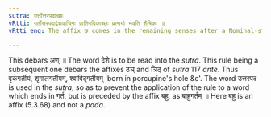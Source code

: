 ```yaml
---
sutra: गर्त्तोत्तरपदाच्छः
vRtti: गर्तोत्तरपदाद्देशवाचिनः प्रातिपदिकाच्छः प्रत्ययो भवति शैषिकः ॥
vRtti_eng: The affix छ comes in the remaining senses after a Nominal-stem denoting a place and having the word गर्त as its second term.

---
```

This debars अण् ॥ The word देशे is to be read into the _sutra_. This rule being a subsequent one debars the affixes ठञ् and ञिठ् of _sutra_ 117 _ante_. Thus वृकगर्तीयं, शृगालगर्तीयम्, श्वाविद्गर्तीयम् 'born in porcupine's hole &c'. The word उत्तरपद is used in the _sutra_, so as to prevent the application of the rule to a word which ends in गर्त, but is preceded by the affix बहु, as बाहुगर्तम् ॥ Here बहु is an affix (5.3.68) and not a _pada_.